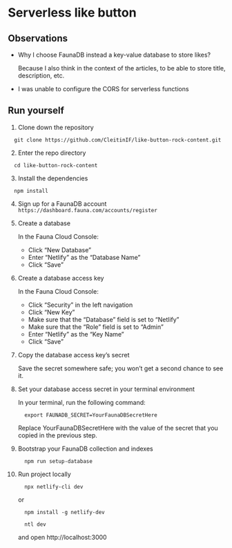# Serverless like button

## Observations

  - Why I choose FaunaDB instead a key-value database to store likes?

    Because I also think in the context of the articles, to be able to store title, description, etc.

  - I was unable to configure the CORS for serverless functions

## Run yourself

1. Clone down the repository
  ```
    git clone https://github.com/CleitinIF/like-button-rock-content.git
  ```

2. Enter the repo directory
  ```
    cd like-button-rock-content
  ```

3. Install the dependencies
  ```
    npm install
  ```

4. Sign up for a FaunaDB account
  ```https://dashboard.fauna.com/accounts/register```

5. Create a database
    
    In the Fauna Cloud Console:
    - Click “New Database”
    - Enter “Netlify” as the “Database Name”
    - Click “Save”

6. Create a database access key

    In the Fauna Cloud Console:
    - Click “Security” in the left navigation
    - Click “New Key”
    - Make sure that the “Database” field is set to “Netlify”
    - Make sure that the “Role” field is set to “Admin”
    - Enter “Netlify” as the “Key Name”
    - Click “Save”

7. Copy the database access key’s secret

    Save the secret somewhere safe; you won’t get a second chance to see it.

8. Set your database access secret in your terminal environment

    In your terminal, run the following command:

    ```
      export FAUNADB_SECRET=YourFaunaDBSecretHere
    ```

    Replace YourFaunaDBSecretHere with the value of the secret that you copied in the previous step.

9. Bootstrap your FaunaDB collection and indexes

    ```
      npm run setup-database
    ```

10. Run project locally

    ```
      npx netlify-cli dev
    ```

    or

    ```
      npm install -g netlify-dev

      ntl dev
    ```

    and open http://localhost:3000
